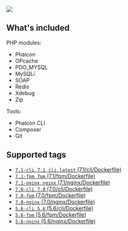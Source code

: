 [![](https://images.microbadger.com/badges/image/amqamq/phalcon.svg)](https://microbadger.com/images/amqamq/phalcon)

## What's included

PHP modules:
- Phalcon
- OPcache
- PDO_MYSQL
- MySQLi
- SOAP
- Redis
- Xdebug
- Zip

Tools:
- Phalcon CLI
- Composer
- Git

## Supported tags

* [`7.1-cli`, `7.1`, `cli`, `latest` (7.1/cli/Dockerfile)](https://github.com/amq/phalcon/blob/master/7.1/cli/Dockerfile)
* [`7.1-fpm`, `fpm` (7.1/fpm/Dockerfile)](https://github.com/amq/phalcon/blob/master/7.1/fpm/Dockerfile)
* [`7.1-nginx`, `nginx` (7.1/nginx/Dockerfile)](https://github.com/amq/phalcon/blob/master/7.1/nginx/Dockerfile)
* [`7.0-cli`, `7.0` (7.0/cli/Dockerfile)](https://github.com/amq/phalcon/blob/master/7.0/cli/Dockerfile)
* [`7.0-fpm` (7.0/fpm/Dockerfile)](https://github.com/amq/phalcon/blob/master/7.0/fpm/Dockerfile)
* [`7.0-nginx` (7.0/nginx/Dockerfile)](https://github.com/amq/phalcon/blob/master/7.0/nginx/Dockerfile)
* [`5.6-cli`, `5.6` (5.6/cli/Dockerfile)](https://github.com/amq/phalcon/blob/master/5.6/cli/Dockerfile)
* [`5.6-fpm` (5.6/fpm/Dockerfile)](https://github.com/amq/phalcon/blob/master/5.6/fpm/Dockerfile)
* [`5.6-nginx` (5.6/nginx/Dockerfile)](https://github.com/amq/phalcon/blob/master/5.6/nginx/Dockerfile)
